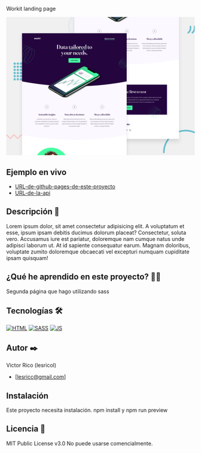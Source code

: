 Workit landing page

![Imagen del proyecto](https://raw.githubusercontent.com/Lesricol/workit-landing-page/main/design/preview%20(1).jpg)

## Ejemplo en vivo

- [URL-de-github-pages-de-este-proyecto](URL-de-github-pages-de-este-proyecto)
- [URL-de-la-api](URL-de-la-api)

## Descripción 📑

Lorem ipsum dolor, sit amet consectetur adipisicing elit. A voluptatum et esse, ipsum ipsam debitis ducimus dolorum placeat? Consectetur, soluta vero. Accusamus iure est pariatur, doloremque nam cumque natus unde adipisci laborum ut. At id sapiente consequatur earum. Magnam doloribus, voluptate zumito doloremque obcaecati vel excepturi numquam cupiditate ipsam quisquam!

## ¿Qué he aprendido en este proyecto? 🙇🏻

Segunda página que hago utilizando sass

## Tecnologías 🛠

<!-- Iconos sacados de: https://github.com/hendrasob/badges/blob/master/README.md y https://github.com/alexandresanlim/Badges4-README.md-Profile -->

[![HTML](https://img.shields.io/badge/HTML5-E34F26?style=for-the-badge&logo=html5&logoColor=white)](https://es.wikipedia.org/wiki/HTML5)
[![SASS](https://img.shields.io/badge/Sass-CC6699?style=for-the-badge&logo=sass&logoColor=white)](https://es.wikipedia.org/wiki/sass)
[![JS](https://img.shields.io/badge/JavaScript-F7DF1E?style=for-the-badge&logo=javascript&logoColor=black)](https://es.wikipedia.org/wiki/JavaScript)

## Autor ✒️

Victor Rico (lesricol)

- [lesricc@gmail.com]

## Instalación

Este proyecto necesita instalación. npm install y npm run preview

## Licencia 📄

MIT Public License v3.0
No puede usarse comencialmente.
